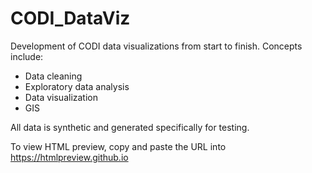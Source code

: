 # CODI_DataViz

Development of CODI data visualizations from start to finish.  Concepts include:
- Data cleaning
- Exploratory data analysis
- Data visualization
- GIS

All data is synthetic and generated specifically for testing.

To view HTML preview, copy and paste the URL into https://htmlpreview.github.io
